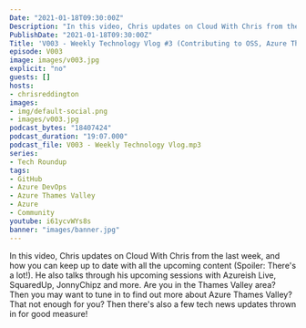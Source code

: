```yaml
---
Date: "2021-01-18T09:30:00Z"
Description: "In this video, Chris updates on Cloud With Chris from the last week, and how you can keep up to date with all the upcoming content (Spoiler: There's a lot!). He also talks through his upcoming sessions with Azureish Live, SquaredUp, JonnyChipz and more. Are you in the Thames Valley area? Then you may want to tune in to find out more about Azure Thames Valley? That not enough for you? Then there's also a few tech news updates thrown in for good measure!"
PublishDate: "2021-01-18T09:30:00Z"
Title: 'V003 - Weekly Technology Vlog #3 (Contributing to OSS, Azure Thames Valley and Tech News)'
episode: V003
image: images/v003.jpg
explicit: "no"
guests: []
hosts:
- chrisreddington
images:
- img/default-social.png
- images/v003.jpg
podcast_bytes: "18407424"
podcast_duration: "19:07.000"
podcast_file: V003 - Weekly Technology Vlog.mp3
series:
- Tech Roundup
tags:
- GitHub
- Azure DevOps
- Azure Thames Valley
- Azure
- Community
youtube: i61ycvWYs8s
banner: "images/banner.jpg"
---
```

In this video, Chris updates on Cloud With Chris from the last week, and how you can keep up to date with all the upcoming content (Spoiler: There's a lot!). He also talks through his upcoming sessions with Azureish Live, SquaredUp, JonnyChipz and more. Are you in the Thames Valley area? Then you may want to tune in to find out more about Azure Thames Valley? That not enough for you? Then there's also a few tech news updates thrown in for good measure!